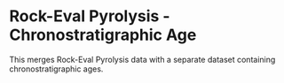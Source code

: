 # Rock-Eval Pyrolysis - Chronostratigraphic Age
This merges Rock-Eval Pyrolysis data with a separate dataset containing chronostratigraphic ages.
